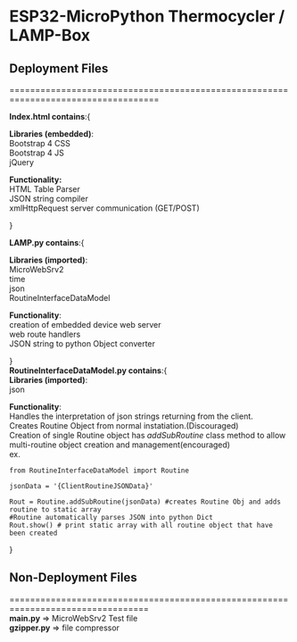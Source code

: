 <h1>ESP32-MicroPython Thermocycler / LAMP-Box</h1>

<h2>Deployment Files</h2>
<div>
===================================================================================
</div>
<p>
<b>Index.html contains</b>:{ 
  <div>
  <b>Libraries (embedded)</b>:<br>
  Bootstrap 4 CSS<br>
  Bootstrap 4 JS<br>
  jQuery<br>

  <b>Functionality:</b><br>
  HTML Table Parser<br>
  JSON string compiler<br>
  xmlHttpRequest server communication (GET/POST)<br>
  </div>

}

<b>LAMP.py contains</b>:{
  <div>
  <b>Libraries (imported)</b>:<br>
  MicroWebSrv2<br>
  time<br>
  json<br>
  RoutineInterfaceDataModel<br>

  <b>Functionality</b>:<br>
  creation of embedded device web server<br>
  web route handlers<br>
  JSON string to python Object converter<br>
  </div>
}
<br>
<b>RoutineInterfaceDataModel.py contains</b>:{
  <div>
  <b>Libraries (imported)</b>:<br>
  json<br>

  <b>Functionality</b>:<br>
  Handles the interpretation of json strings returning from the client.<br>
  Creates Routine Object from normal instatiation.(Discouraged)<br>
  Creation of single Routine object has <em>addSubRoutine</em> class method to allow multi-routine object creation and management(encouraged)<br>
  ex.
    
    from RoutineInterfaceDataModel import Routine

    jsonData = '{ClientRoutineJSONData}'

    Rout = Routine.addSubRoutine(jsonData) #creates Routine Obj and adds routine to static array
    #Routine automatically parses JSON into python Dict
    Rout.show() # print static array with all routine object that have been created
  
  </div>
}
</p>

<h2>Non-Deployment Files</h2>
=================================================================================
<div>
<b>main.py</b> => MicroWebSrv2 Test file<br>
<b>gzipper.py</b> => file compressor<br>
</div>
